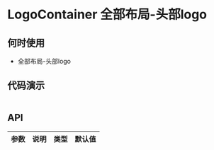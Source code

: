 # LogoContainer 全部布局-头部logo

## 何时使用
- 全部布局-头部logo

## 代码演示

```js

```

## API

| 参数 | 说明 | 类型 | 默认值 |
| --- | --- | --- | --- |

